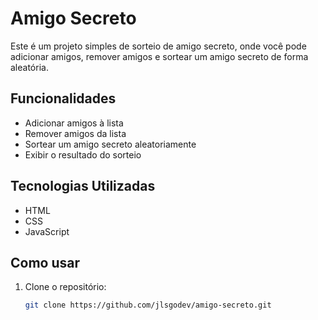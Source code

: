 
# Amigo Secreto

Este é um projeto simples de sorteio de amigo secreto, onde você pode adicionar amigos, remover amigos e sortear um amigo secreto de forma aleatória.

## Funcionalidades

- Adicionar amigos à lista
- Remover amigos da lista
- Sortear um amigo secreto aleatoriamente
- Exibir o resultado do sorteio

## Tecnologias Utilizadas

- HTML
- CSS
- JavaScript



## Como usar

1. Clone o repositório:
   ```sh
   git clone https://github.com/jlsgodev/amigo-secreto.git
